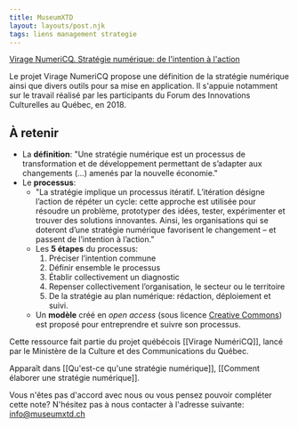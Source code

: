 ```yaml
---
title: MuseumXTD
layout: layouts/post.njk
tags: liens management strategie
---
```


[Virage NumeriCQ. Stratégie numérique: de l'intention à l'action](https://viragenumeriqc.com/culture-et-numerique/strategie-numerique-de-lintention-a-laction/)

 Le projet Virage NumeriCQ propose une définition de la stratégie numérique ainsi que divers outils pour sa mise en application. Il s'appuie notamment sur le travail réalisé par les participants du Forum des Innovations Culturelles au Québec, en 2018. 

## À retenir

- La **définition**: "Une stratégie numérique est un processus de transformation et de développement permettant de s’adapter aux changements (…) amenés par la nouvelle économie." 
- Le **processus**:  
	- "La stratégie implique un processus itératif. L’itération désigne l’action de répéter un cycle: cette approche est utilisée pour résoudre un problème, prototyper des idées, tester, expérimenter et trouver des solutions innovantes. Ainsi, les organisations qui se doteront d’une stratégie numérique favorisent le changement – et passent de l’intention à l’action."
	- Les **5 étapes** du processus:
		1. Préciser l’intention commune
		2. Définir ensemble le processus
		3. Établir collectivement un diagnostic
		4. Repenser collectivement l’organisation, le secteur ou le territoire
		5. De la stratégie au plan numérique: rédaction, déploiement et suivi.
	- Un **modèle** créé en *open access* (sous licence [Creative Commons](https://creativecommons.org/about/)) est proposé pour entreprendre et suivre son processus.   

Cette ressource fait partie du projet québécois [[Virage NumériCQ]], lancé par le Ministère de la Culture et des Communications du Québec.

Apparaît dans [[Qu'est-ce qu'une stratégie numérique]], [[Comment élaborer une stratégie numérique]].   

Vous n'êtes pas d'accord avec nous ou vous pensez pouvoir compléter cette note? N'hésitez pas à nous contacter à l'adresse suivante: [info@museumxtd.ch](mailto:info@museumxtd.ch)
